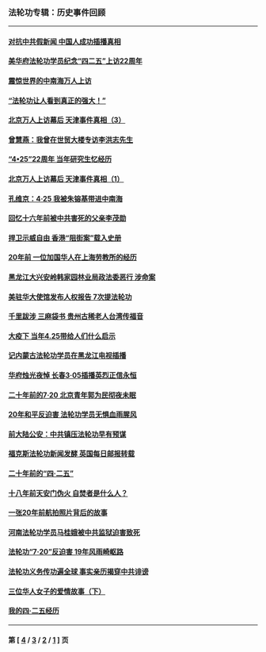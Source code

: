 ### 法轮功专辑：历史事件回顾
---
#### [对抗中共假新闻 中国人成功插播真相](../../pages/nf5793/n12910618.md?05220430) 
#### [美华府法轮功学员纪念“四二五”上访22周年](../../pages/nf5793/n12904445.md?05220430) 
#### [震惊世界的中南海万人上访](../../pages/nf5793/n12903976.md?05220430) 
#### [“法轮功让人看到真正的强大！”](../../pages/nf5793/n12903195.md?05220430) 
#### [北京万人上访幕后 天津事件真相（3）](../../pages/nf5793/n12902807.md?05220430) 
#### [曾慧燕：我曾在世贸大楼专访李洪志先生](../../pages/nf5793/n12898729.md?05220430) 
#### [“4•25”22周年 当年研究生忆经历](../../pages/nf5793/n12894152.md?05220430) 
#### [北京万人上访幕后 天津事件真相（1）](../../pages/nf5793/n12885174.md?05220430) 
#### [孔维京：4·25 我被朱镕基带进中南海](../../pages/nf5793/n12864987.md?05220430) 
#### [回忆十六年前被中共害死的父亲李茂勋](../../pages/nf5793/n12880270.md?05220430) 
#### [捍卫示威自由 香港“阻街案”载入史册](../../pages/nf5793/n12811245.md?05220430) 
#### [20年前 一位加国华人在上海劳教所的经历](../../pages/nf5793/n12707932.md?05220430) 
#### [黑龙江大兴安岭韩家园林业局政法委恶行 涉命案](../../pages/nf5793/n12622815.md?05220430) 
#### [美驻华大使馆发布人权报告 7次提法轮功](../../pages/nf5793/n12520541.md?05220430) 
#### [千里跋涉 三麻袋书 贵州古稀老人台湾传福音](../../pages/nf5793/n12198750.md?05220430) 
#### [大疫下 当年4.25带给人们什么启示](../../pages/nf5793/n12058565.md?05220430) 
#### [记内蒙古法轮功学员在黑龙江电视插播](../../pages/nf5793/n11699194.md?05220430) 
#### [华府烛光夜悼 长春3·05插播英烈正信永恒](../../pages/nf5793/n11397432.md?05220430) 
#### [二十年前的7·20 北京青年郭为民彻夜未眠](../../pages/nf5793/n11354195.md?05220430) 
#### [20年和平反迫害 法轮功学员无惧血雨腥风](../../pages/nf5793/n11348279.md?05220430) 
#### [前大陆公安：中共镇压法轮功早有预谋](../../pages/nf5793/n11352168.md?05220430) 
#### [福克斯法轮功新闻发酵  英国每日邮报转载](../../pages/nf5793/n11285952.md?05220430) 
#### [二十年前的“四·二五”](../../pages/nf5793/n11207639.md?05220430) 
#### [十八年前天安门伪火 自焚者是什么人？](../../pages/nf5793/n10996556.md?05220430) 
#### [一张20年前航拍照片背后的故事](../../pages/nf5793/n10693797.md?05220430) 
#### [河南法轮功学员马桂娥被中共监狱迫害致死](../../pages/nf5793/n10684974.md?05220430) 
#### [法轮功“7‧20”反迫害 19年风雨崎岖路](../../pages/nf5793/n10570834.md?05220430) 
#### [法轮功义务传功遍全球 事实亲历揭穿中共诽谤](../../pages/nf5793/n10581061.md?05220430) 
#### [三位华人女子的爱情故事（下）](../../pages/nf5793/n10435541.md?05220430) 
#### [我的四·二五经历](../../pages/nf5793/n10347081.md?05220430) 

---
#### 第 [ [4](./4.md?05220430) / [3](./3.md?05220430) / [2](./2.md?05220430) / [1](./1.md?05220430) ] 页
